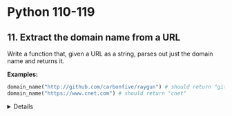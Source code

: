 # Python 110-119
## 11. Extract the domain name from a URL

Write a function that, given a URL as a string, parses out just the domain
name and returns it.

**Examples:**

```python
domain_name("http://github.com/carbonfive/raygun") # should return "github"
domain_name("https://www.cnet.com") # should return "cnet"
```

<details></details>